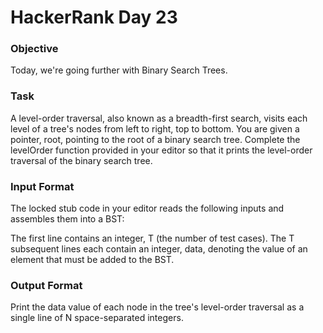 # HackerRank Day 23

### Objective

Today, we're going further with Binary Search Trees.

### Task

A level-order traversal, also known as a breadth-first search, visits each 
level of a tree's nodes from left to right, top to bottom. You are given a 
pointer, root, pointing to the root of a binary search tree. Complete the 
levelOrder function provided in your editor so that it prints the 
level-order traversal of the binary search tree.

### Input Format

The locked stub code in your editor reads the following inputs and 
assembles them into a BST:

The first line contains an integer, T (the number of test cases).
The T subsequent lines each contain an integer, data, denoting the value 
of an element that must be added to the BST.

### Output Format

Print the data value of each node in the tree's level-order traversal as a 
single line of N space-separated integers.